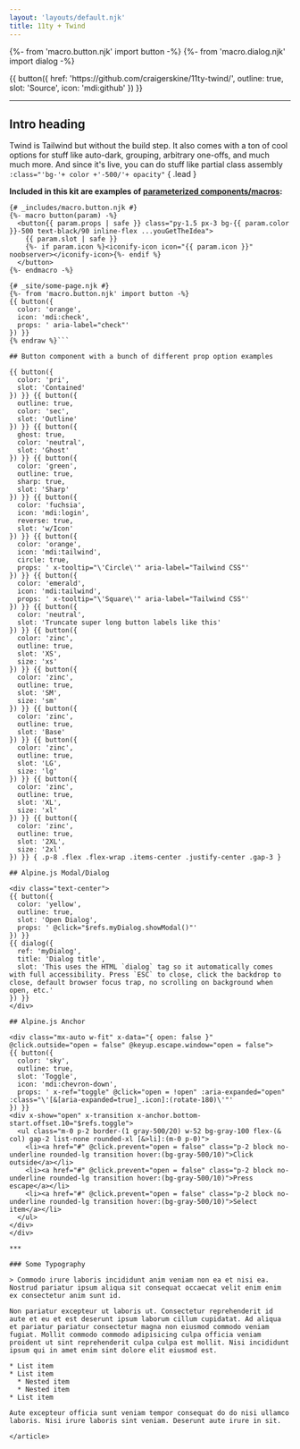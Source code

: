 ```yaml
---
layout: 'layouts/default.njk'
title: 11ty + Twind
---
```


{%- from 'macro.button.njk' import button -%}
{%- from 'macro.dialog.njk' import dialog -%}

<p class="mb-12 text-center">{{ button({
  href: 'https://github.com/craigerskine/11ty-twind/',
  outline: true,
  slot: 'Source',
  icon: 'mdi:github'
}) }}</p>

<article class="{{ site.prose }}">

***

## Intro heading

Twind is Tailwind but without the build step. It also comes with a ton of cool options for stuff like auto-dark, grouping, arbitrary one-offs, and much much more. And since it's live, you can do stuff like partial class assembly `:class="'bg-'+ color +'-500/'+ opacity"` { .lead }

**Included in this kit are examples of [parameterized components/macros](https://github.com/craigerskine/11ty-twind/blob/main/_site/_includes/macro.button.njk):**

```twig{% raw %}
{# _includes/macro.button.njk #}
{%- macro button(param) -%}
  <button{{ param.props | safe }} class="py-1.5 px-3 bg-{{ param.color }}-500 text-black/90 inline-flex ...youGetTheIdea">
    {{ param.slot | safe }}
    {%- if param.icon %}<iconify-icon icon="{{ param.icon }}" noobserver></iconify-icon>{%- endif %}
  </button>
{%- endmacro -%}

{# _site/some-page.njk #}
{%- from 'macro.button.njk' import button -%}
{{ button({
  color: 'orange',
  icon: 'mdi:check',
  props: ' aria-label="check"'
}) }}
{% endraw %}```

## Button component with a bunch of different prop option examples

{{ button({
  color: 'pri',
  slot: 'Contained'
}) }} {{ button({
  outline: true,
  color: 'sec',
  slot: 'Outline'
}) }} {{ button({
  ghost: true,
  color: 'neutral',
  slot: 'Ghost'
}) }} {{ button({
  color: 'green',
  outline: true,
  sharp: true,
  slot: 'Sharp'
}) }} {{ button({
  color: 'fuchsia',
  icon: 'mdi:login',
  reverse: true,
  slot: 'w/Icon'
}) }} {{ button({
  color: 'orange',
  icon: 'mdi:tailwind',
  circle: true,
  props: ' x-tooltip="\'Circle\'" aria-label="Tailwind CSS"'
}) }} {{ button({
  color: 'emerald',
  icon: 'mdi:tailwind',
  props: ' x-tooltip="\'Square\'" aria-label="Tailwind CSS"'
}) }} {{ button({
  color: 'neutral',
  slot: 'Truncate super long button labels like this'
}) }} {{ button({
  color: 'zinc',
  outline: true,
  slot: 'XS',
  size: 'xs'
}) }} {{ button({
  color: 'zinc',
  outline: true,
  slot: 'SM',
  size: 'sm'
}) }} {{ button({
  color: 'zinc',
  outline: true,
  slot: 'Base'
}) }} {{ button({
  color: 'zinc',
  outline: true,
  slot: 'LG',
  size: 'lg'
}) }} {{ button({
  color: 'zinc',
  outline: true,
  slot: 'XL',
  size: 'xl'
}) }} {{ button({
  color: 'zinc',
  outline: true,
  slot: '2XL',
  size: '2xl'
}) }} { .p-8 .flex .flex-wrap .items-center .justify-center .gap-3 }

## Alpine.js Modal/Dialog

<div class="text-center">
{{ button({
  color: 'yellow',
  outline: true,
  slot: 'Open Dialog',
  props: ' @click="$refs.myDialog.showModal()"'
}) }}
{{ dialog({
  ref: 'myDialog',
  title: 'Dialog title',
  slot: 'This uses the HTML `dialog` tag so it automatically comes with full accessibility. Press `ESC` to close, click the backdrop to close, default browser focus trap, no scrolling on background when open, etc.'
}) }}
</div>

## Alpine.js Anchor

<div class="mx-auto w-fit" x-data="{ open: false }" @click.outside="open = false" @keyup.escape.window="open = false">
{{ button({
  color: 'sky',
  outline: true,
  slot: 'Toggle',
  icon: 'mdi:chevron-down',
  props: ' x-ref="toggle" @click="open = !open" :aria-expanded="open" :class="\'[&[aria-expanded=true]_.icon]:(rotate-180)\'"'
}) }}
<div x-show="open" x-transition x-anchor.bottom-start.offset.10="$refs.toggle">
  <ul class="m-0 p-2 border-(1 gray-500/20) w-52 bg-gray-100 flex-(& col) gap-2 list-none rounded-xl [&>li]:(m-0 p-0)">
    <li><a href="#" @click.prevent="open = false" class="p-2 block no-underline rounded-lg transition hover:(bg-gray-500/10)">Click outside</a></li>
    <li><a href="#" @click.prevent="open = false" class="p-2 block no-underline rounded-lg transition hover:(bg-gray-500/10)">Press escape</a></li>
    <li><a href="#" @click.prevent="open = false" class="p-2 block no-underline rounded-lg transition hover:(bg-gray-500/10)">Select item</a></li>
  </ul>
</div>
</div>

***

### Some Typography

> Commodo irure laboris incididunt anim veniam non ea et nisi ea. Nostrud pariatur ipsum aliqua sit consequat occaecat velit enim enim ex consectetur anim sunt id.

Non pariatur excepteur ut laboris ut. Consectetur reprehenderit id aute et eu et est deserunt ipsum laborum cillum cupidatat. Ad aliqua et pariatur pariatur consectetur magna non eiusmod commodo veniam fugiat. Mollit commodo commodo adipisicing culpa officia veniam proident ut sint reprehenderit culpa culpa est mollit. Nisi incididunt ipsum qui in amet enim sint dolore elit eiusmod est.

* List item
* List item
  * Nested item
  * Nested item
* List item

Aute excepteur officia sunt veniam tempor consequat do do nisi ullamco laboris. Nisi irure laboris sint veniam. Deserunt aute irure in sit.

</article>
